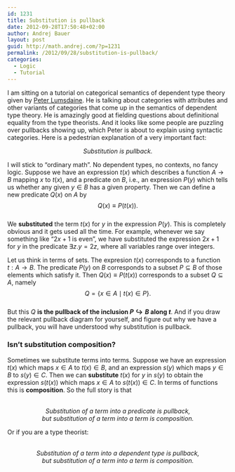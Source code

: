 ```yaml
---
id: 1231
title: Substitution is pullback
date: 2012-09-28T17:50:48+02:00
author: Andrej Bauer
layout: post
guid: http://math.andrej.com/?p=1231
permalink: /2012/09/28/substitution-is-pullback/
categories:
  - Logic
  - Tutorial
---
```

I am sitting on a tutorial on categorical semantics of dependent type theory given by [Peter Lumsdaine](http://mathstat.dal.ca/~p.l.lumsdaine/). He is talking about categories with attributes and other variants of categories that come up in the semantics of dependent type theory. He is amazingly good at fielding questions about definitional equality from the type theorists. And it looks like some people are puzzling over pullbacks showing up, which Peter is about to explain using syntactic categories. Here is a pedestrian explanation of a very important fact:

<center>
  <i>Substitution is pullback.</i>
</center>

<!--more-->

I will stick to &#8220;ordinary math&#8221;. No dependent types, no contexts, no fancy logic. Suppose we have an expression $t(x)$ which describes a function $A \to B$ mapping $x$ to $t(x)$, and a predicate on $B$, i.e., an expression $P(y)$ which tells us whether any given $y \in B$ has a given property. Then we can define a new predicate $Q(x)$ on $A$ by  
$$Q(x) \equiv P(t(x)).$$  
We **substituted** the term $t(x)$ for $y$ in the expression $P(y)$. This is completely obvious and it gets used all the time. For example, whenever we say something like &#8220;$2 x + 1$ is even&#8221;, we have substituted the expression $2 x + 1$ for $y$ in the predicate $\exists z . y = 2 z$, where all variables range over integers.

Let us think in terms of sets. The expresion $t(x)$ corresponds to a function $t : A \to B$. The predicate $P(y)$ on $B$ corresponds to a subset $P \subseteq B$ of those elements which satisfy it. Then $Q(x) \equiv P(t(x))$ corresponds to a subset $Q \subseteq A$, namely  
$$Q = \lbrace x \in A \mid t(x) \in P \rbrace.$$  
But this $Q$ **is the pullback of the inclusion $P \hookrightarrow B$ along $t$**. And if you draw the relevant pullback diagram for yourself, and figure out why we have a pullback, you will have understood why substitution is pullback.

### Isn&#8217;t substitution composition?

Sometimes we substitute terms into terms. Suppose we have an expression $t(x)$ which maps $x \in A$ to $t(x) \in B$, and an expression $s(y)$ which maps $y \in B$ to $s(y) \in C$. Then we can **substitute** $t(x)$ for $y$ in $s(y)$ to obtain the expression $s(t(x))$ which maps $x \in A$ to $s(t(x)) \in C$. In terms of functions this is **composition**. So the full story is that  


<center>
  <br /> <i>Substitution of a term into a predicate is pullback,</br> but substitution of a term into a term is composition.</i><br />
</center>

  
Or if you are a type theorist:  


<center>
  <br /> <i>Substitution of a term into a dependent type is pullback,</br> but substitution of a term into a term is composition.</i><br />
</center>